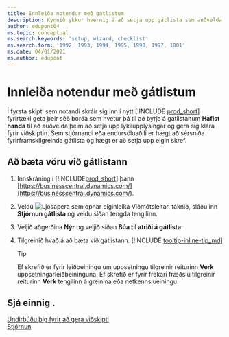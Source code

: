 ```yaml
---
title: Innleiða notendur með gátlistum
description: Kynnið ykkur hvernig á að setja upp gátlista sem auðvelda notendum að koma sér af stað í Business Central.
author: edupont04
ms.topic: conceptual
ms.search.keywords: 'setup, wizard, checklist'
ms.search.form: '1992, 1993, 1994, 1995, 1990, 1997, 1801'
ms.date: 04/01/2021
ms.author: edupont
---
```

# Innleiða notendur með gátlistum

Í fyrsta skipti sem notandi skráir sig inn í nýtt [!INCLUDE [prod_short](includes/prod_short.md)] fyrirtæki geta þeir séð borða sem hvetur þá til að byrja á gátlistanum **Hafist handa** til að auðvelda þeim að setja upp lykilupplýsingar og gera sig klára fyrir viðskiptin. Sem stjórnandi eða endursöluaðili er hægt að sérsníða fyrirframskilgreinda gátlista og hægt er að setja upp eigin skref.

## Að bæta vöru við gátlistann

1. Innskráning í [!INCLUDE[prod_short](includes/prod_short.md)] þann [https://businesscentral.dynamics.com/](https://businesscentral.dynamics.com/).

2. Veldu ![Ljósapera sem opnar eiginleika Viðmótsleitar.](media/ui-search/search_small.png "Segðu mér hvað þú vilt gera") táknið, sláðu inn **Stjórnun gátlista** og veldu síðan tengda tengilinn.  

3. Veljið aðgerðina **Nýr** og veljið síðan **Búa til atriði á gátlista**.  

4. Tilgreinið hvað á að bæta við gátlistann. [!INCLUDE [tooltip-inline-tip_md](includes/tooltip-inline-tip_md.md)]

    > [!TIP]
    > Ef skrefið er fyrir leiðbeiningu um uppsetningu tilgreinir reiturinn **Verk** uppsetningarleiðbeininguna. Ef skrefið er fyrir frekari fræðslu tilgreinir reiturinn **Verk** tengilinn á greinina eða netkennslueiningu.

## Sjá einnig .

[Undirbúðu þig fyrir að gera viðskipti](ui-get-ready-business.md)  
[Stjórnun](admin-setup-and-administration.md)  

